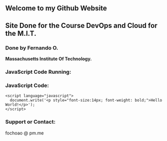 ## Welcome to my Github Website

## Site Done for the Course DevOps and Cloud for the M.I.T.

### Done by Fernando O.

**Massachusetts Institute Of Technology.**





### JavaScript Code Running:



<script language="javascript">
  document.write('<p style="font-size:14px; font-weight: bold;">Hello World!</p>');
</script>



### JavaScript Code:

```
<script language="javascript">
  document.write('<p style="font-size:14px; font-weight: bold;">Hello World!</p>');
</script>
```

### Support or Contact:

fochoao @ pm.me
